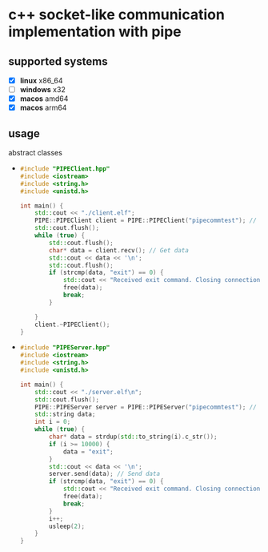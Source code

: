 # c++ socket-like communication implementation with pipe
## supported systems
- [x] **linux** x86_64
- [ ] **windows** x32
- [x] **macos** amd64
- [x] **macos** arm64
## usage
abstract classes
- ```c++
  #include "PIPEClient.hpp"
  #include <iostream>
  #include <string.h>
  #include <unistd.h>
  
  int main() {
      std::cout << "./client.elf";
      PIPE::PIPEClient client = PIPE::PIPEClient("pipecommtest"); // Create client
      std::cout.flush();
      while (true) {
          std::cout.flush();
          char* data = client.recv(); // Get data
          std::cout << data << '\n';
          std::cout.flush();
          if (strcmp(data, "exit") == 0) {
              std::cout << "Received exit command. Closing connection." << std::endl;
              free(data);
              break;
          }
  
      }
      client.~PIPEClient();
  }
  ```
- ```c++
  #include "PIPEServer.hpp"
  #include <iostream>
  #include <string.h>
  #include <unistd.h>
  
  int main() {
      std::cout << "./server.elf\n";
      std::cout.flush();
      PIPE::PIPEServer server = PIPE::PIPEServer("pipecommtest"); // Create server
      std::string data;
      int i = 0;
      while (true) {
          char* data = strdup(std::to_string(i).c_str());
          if (i >= 10000) {
              data = "exit";
          }
          std::cout << data << '\n';
          server.send(data); // Send data
          if (strcmp(data, "exit") == 0) {
              std::cout << "Received exit command. Closing connection." << std::endl;
              free(data);
              break;
          }
          i++;
          usleep(2);
      }
  }
  ```
